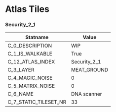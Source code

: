 

# Atlas Tiles





### Security_2_1
| Statname | Value | 
|  --  |  --  | 
| C_0_DESCRIPTION | WIP                      | 
| C_1_IS_WALKABLE | True | 
| C_12_ATLAS_INDEX | Security_2_1 | 
| C_3_LAYER | MEAT_GROUND | 
| C_4_MAGIC_NOISE | 0 | 
| C_5_MATRIX_NOISE | 0 | 
| C_6_NAME | DNA scanner | 
| C_7_STATIC_TILESET_NR | 33 | 

